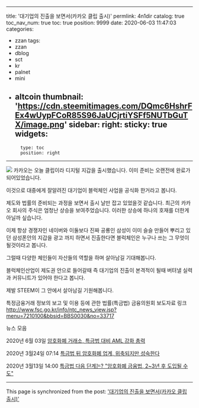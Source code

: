 
---
title: '대기업의 진출을 보면서(카카오 클립 출시)'
permlink: 4n1dir
catalog: true
toc_nav_num: true
toc: true
position: 9999
date: 2020-06-03 11:47:03
categories:
- zzan
tags:
- zzan
- dblog
- sct
- kr
- palnet
- mini
- altcoin
thumbnail: 'https://cdn.steemitimages.com/DQmc6HshrFEx4wUypFCoR85S96JaUCjrtiYSFf5NUTbGuTX/image.png'
sidebar:
    right:
        sticky: true
widgets:
    -
        type: toc
        position: right
---


![](https://cdn.steemitimages.com/DQmc6HshrFEx4wUypFCoR85S96JaUCjrtiYSFf5NUTbGuTX/image.png)
카카오는 오늘 클립이라 디지털 지갑을 출시했습니다. 
이미 준비는 오랜전에 완료가 되어있었습니다. 

이것으로 대중에게 잘알려진 대기업이 블럭체인 사업을 공식화 한거라고 봅니다. 

제도와 법률의 준비되는 과정을 보면서 출시 날만 잡고 있었을것 같습니다. 
최근의 카카오 회사의 주식은 엄청난 상승을 보여주었습니다. 이러한 상승에 하나의 호재를 더한게 아닐까 싶습니다. 

이제 항상 경쟁자인 네이버와 이둘보다 진짜 공룡인 삼성이 이미 슬슬 만들어 뿌리고 있던 삼성폰안의 지갑을 광고 까지 하면서 진출한다면 블럭체인은 누구나 쓰는 그 무엇이 될것이라고 봅니다. 

그럴때 다양한 체인들이 자산들의 역할을 하며 살아남길 기대해봅니다. 

블럭체인산업이 제도권 안으로 들어갈때 즉 대기업의 진출이 본격적이 될때 버텨낼 실력과 커뮤니트가 있어야 한다고 봅니다. 

제발 STEEM이 그 안에서 살아남길 기원해봅니다. 


특정금융거래 정보의 보고 및 이용 등에 관한 법률(특금법) 
금융의원회 보도자료 링크
http://www.fsc.go.kr/info/ntc_news_view.jsp?menu=7210100&bbsid=BBS0030&no=33717

뉴스 모음

2020년 6월 03일
[암호화폐 거래소, 특금법 대비 AML 강화 총력](https://www.blockmedia.co.kr/archives/141825)

2020년 3월24일 07:14
[특금법 뒤 암호화폐 업계, 위축되지만 성숙한다](http://www.hani.co.kr/arti/economy/economy_general/933873.html)

2020년 3월13일 14:00
[특금법 다음 단계는? "암호화폐 금융법, 2~3년 후 도입될 수도"](https://www.coindeskkorea.com/news/articleView.html?idxno=70483)

- - -

This page is synchronized from the post: ['대기업의 진출을 보면서(카카오 클립 출시)'](https://steemit.com/@kingbit/4n1dir)

